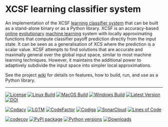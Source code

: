 # XCSF learning classifier system

An implementation of the XCSF [learning classifier system](https://en.wikipedia.org/wiki/Learning_classifier_system) that can be built as a stand-alone binary or as a Python library. XCSF is an accuracy-based [online](https://en.wikipedia.org/wiki/Online_machine_learning) [evolutionary](https://en.wikipedia.org/wiki/Evolutionary_computation) [machine learning](https://en.wikipedia.org/wiki/Machine_learning) system with locally approximating functions that compute classifier payoff prediction directly from the input state. It can be seen as a generalisation of XCS where the prediction is a scalar value. XCSF attempts to find solutions that are accurate and maximally general over the global input space, similar to most machine learning techniques. However, it maintains the additional power to adaptively subdivide the input space into simpler local approximations.

See the project [wiki](https://github.com/rpreen/xcsf/wiki) for details on features, how to build, run, and use as a Python library.

*******************************************************************************

[![License](https://img.shields.io/badge/License-GPL%20v3-blue.svg?style=flat)](http://www.gnu.org/licenses/gpl-3.0)
[![Linux Build](https://img.shields.io/github/workflow/status/rpreen/xcsf/Ubuntu%20build?logo=linux&logoColor=white&style=flat&label=Ubuntu)](https://github.com/rpreen/xcsf/actions?query=workflow%3A%22Ubuntu+build%22)
[![MacOS Build](https://img.shields.io/github/workflow/status/rpreen/xcsf/macOS%20build?logo=apple&logoColor=white&style=flat&label=macOS)](https://github.com/rpreen/xcsf/actions?query=workflow%3A%22macOS+build%22)
[![Windows Build](https://img.shields.io/appveyor/build/rpreen/xcsf?logo=windows&logoColor=white&style=flat&label=Windows)](https://ci.appveyor.com/project/rpreen/xcsf)
[![Latest Version](https://img.shields.io/github/v/release/rpreen/xcsf?style=flat)](https://github.com/rpreen/xcsf/releases)
[![DOI](https://zenodo.org/badge/28035841.svg)](https://zenodo.org/badge/latestdoi/28035841)

[![Codacy](https://img.shields.io/codacy/grade/2213b9ad4e034482bf058d4598d1618b?logo=codacy&style=flat)](https://www.codacy.com/gh/rpreen/xcsf/dashboard)
[![LGTM](https://img.shields.io/lgtm/grade/cpp/g/rpreen/xcsf.svg?logo=LGTM&style=flat)](https://lgtm.com/projects/g/rpreen/xcsf/context:cpp)
[![CodeFactor](https://img.shields.io/codefactor/grade/github/rpreen/xcsf?logo=codefactor&style=flat)](https://www.codefactor.io/repository/github/rpreen/xcsf)
[![Codiga](https://api.codiga.io/project/2064/status/svg)](https://app.codiga.io/public/project/2064/xcsf/dashboard)
[![SonarCloud](https://sonarcloud.io/api/project_badges/measure?project=rpreen_xcsf&metric=alert_status)](https://sonarcloud.io/dashboard?id=rpreen_xcsf)
[![Lines of Code](https://sonarcloud.io/api/project_badges/measure?project=rpreen_xcsf&metric=ncloc)](https://sonarcloud.io/dashboard?id=rpreen_xcsf)

[![codecov](https://codecov.io/gh/rpreen/xcsf/branch/master/graph/badge.svg?token=3bfaTvmJ8d)](https://codecov.io/gh/rpreen/xcsf)
[![PyPI package](https://img.shields.io/pypi/v/xcsf.svg)](https://pypi.org/project/xcsf)
[![Python versions](https://img.shields.io/pypi/pyversions/xcsf.svg)](https://pypi.org/project/xcsf)
[![Downloads](https://static.pepy.tech/personalized-badge/xcsf?period=month&units=international_system&left_color=black&right_color=orange&left_text=PyPI%20downloads%20per%20month)](https://pepy.tech/project/xcsf)
